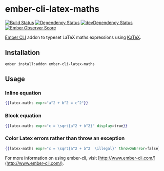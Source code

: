 # ember-cli-latex-maths

[![Build Status](https://travis-ci.org/andybluntish/ember-cli-latex-maths.svg?branch=master)](https://travis-ci.org/andybluntish/ember-cli-latex-maths)
[![Dependency Status](https://david-dm.org/andybluntish/ember-cli-latex-maths.svg)](https://david-dm.org/andybluntish/ember-cli-latex-maths)
[![devDependency Status](https://david-dm.org/andybluntish/ember-cli-latex-maths/dev-status.svg)](https://david-dm.org/andybluntish/ember-cli-latex-maths#info=devDependencies)
[![Ember Observer Score](http://emberobserver.com/badges/ember-cli-latex-maths.svg)](http://emberobserver.com/addons/ember-cli-latex-maths)

[Ember CLI](http://www.ember-cli.com/) addon to typeset LaTeX maths expressions using [KaTeX](http://khan.github.io/KaTeX/).

## Installation

```
ember install:addon ember-cli-latex-maths
```

## Usage

### Inline equation

```handlebars
{{latex-maths expr="a^2 + b^2 = c^2"}}
```

### Block equation

```handlebars
{{latex-maths expr="c = \sqrt{a^2 + b^2}" display=true}}
```

### Color Latex errors rather than throw an exception

```handlebars
{{latex-maths expr="c = \sqrt{a^2 + b^2  \illegal}" throwOnError=false}}
```


For more information on using ember-cli, visit [http://www.ember-cli.com/](http://www.ember-cli.com/).
